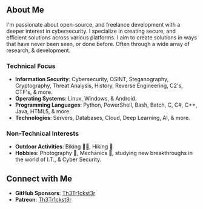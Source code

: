 ## About Me

I'm passionate about open-source, and freelance development with a deeper interest in cybersecurity. 
I specialize in creating secure, and efficient solutions across various platforms. I aim to create solutions
in ways that have never been seen, or done before. Often through a wide array of research, & development.


### Technical Focus

- **Information Security**: Cybersecurity, OSINT, Steganography, Cryptography, Threat Analysis, History, Reverse Engineering, C2's, CTF's, & more.
- **Operating Systems**: Linux, Windows, & Android.
- **Programming Languages**: Python, PowerShell, Bash, Batch, C, C#, C++, Java, HTML5, & more.
- **Technologies**: Servers, Databases, Cloud, Deep Learning, AI, & more.


### Non-Technical Interests

- **Outdoor Activities**: Biking 🚴‍♂️, Hiking 🥾
- **Hobbies**: Photography 📸, Mechanics 🚛, studying new breakthroughs in the world of I.T., & Cyber Security.


## Connect with Me

- **GitHub Sponsors**: [Th3Tr1ckst3r](https://github.com/sponsors/Th3Tr1ckst3r)
- **Patreon**: [Th3Tr1ckst3r](https://www.patreon.com/Th3Tr1ckst3r)
